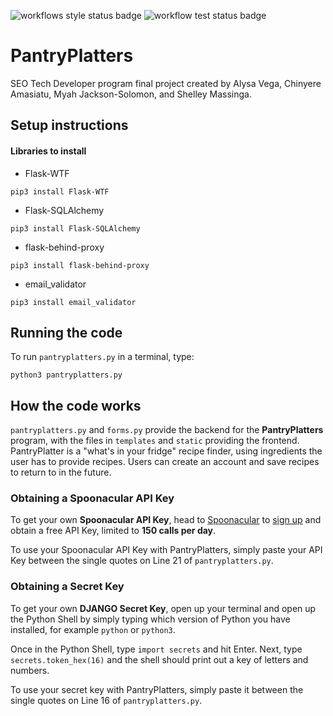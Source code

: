 ![workflows style status badge](https://github.com/alyliann/PantryPlatters/actions/workflows/style.yaml/badge.svg)
![workflow test status badge](https://github.com/alyliann/PantryPlatters/actions/workflows/test.yaml/badge.svg)
# PantryPlatters
SEO Tech Developer program final project created by Alysa Vega, Chinyere Amasiatu, Myah Jackson-Solomon, and Shelley Massinga.

## Setup instructions

#### Libraries to install
* Flask-WTF
```
pip3 install Flask-WTF
```
* Flask-SQLAlchemy
```
pip3 install Flask-SQLAlchemy
```
* flask-behind-proxy
```
pip3 install flask-behind-proxy
```
* email_validator
```
pip3 install email_validator
```


## Running the code

To run `pantryplatters.py` in a terminal, type:
```
python3 pantryplatters.py
```

## How the code works

`pantryplatters.py` and `forms.py` provide the backend for the **PantryPlatters** program, with the files in `templates` and `static` providing the frontend.
PantryPlatter is a "what's in your fridge" recipe finder, using ingredients the user has to provide recipes. Users can create an account and save recipes to return to in the future.

### Obtaining a Spoonacular API Key

To get your own **Spoonacular API Key**, head to [Spoonacular](https://spoonacular.com/food-api) to [sign up](https://spoonacular.com/food-api/console#Dashboard) and obtain a free API Key, limited to **150 calls per day**.

To use your Spoonacular API Key with PantryPlatters, simply paste your API Key between the single quotes on Line 21 of `pantryplatters.py`.

### Obtaining a Secret Key

To get your own **DJANGO Secret Key**, open up your terminal and open up the Python Shell by simply typing which version of Python you have installed, for example ```python``` or ```python3```.


Once in the Python Shell, type ```import secrets``` and hit Enter. Next, type ```secrets.token_hex(16)``` and the shell should print out a key of letters and numbers.

To use your secret key with PantryPlatters, simply paste it between the single quotes on Line 16 of `pantryplatters.py`.